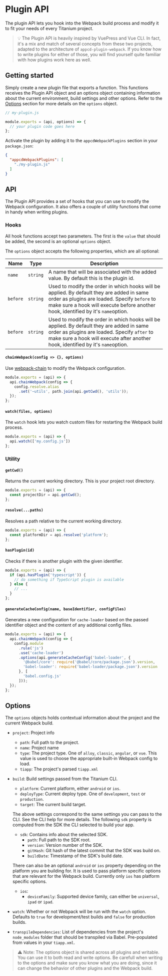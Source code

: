 # Plugin API

The plugin API lets you hook into the Webpack build process and modify it to fit your needs of every Titanium project.

> 💡 The Plugin API is heavily inspired by VuePress and Vue CLI. In fact, it's a mix and match of several concepts from these two projects, adapted to the architecture of `appcd-plugin-webpack`. If you know how to write plugins for either of those, you will find yourself quite familiar with how plugins work here as well.

## Getting started

Simply create a new plugin file that exports a function. This functions receives the Plugin API object and an options object containing information about the current environment, build settings and other options. Refer to the [Options](#options) section for more details on the `options` object.

```js
// my-plugin.js

module.exports = (api, options) => {
  // your plugin code goes here
};
```

Activate the plugin by adding it to the `appcdWebpackPlugins` section in your `package.json`:

```json
{
  "appcdWebpackPlugins": [
    "./my-plugin.js"
  ]
}
```

## API

The Plugin API provides a set of hooks that you can use to modify the Webpack configuration. It also offers a couple of utility functions that come in handy when writing plugins.

### Hooks

All hook functions accept two parameters. The first is the `value` that should be added, the second is an optional `options` object.

The `options` object accepts the following properties, which are all optional:

| Name | Type | Description |
|---|---|---|
| `name` | `string` | A name that will be associated with the added value. By default this is the plugin id. |
| `before` | `string` | Used to modify the order in which hooks will be applied. By default they are added in same  order as plugins are loaded. Specify `before` to make sure a hook will execute before another hook, identified by it's `name`option. |
| `before` | `string` | Used to modify the order in which hooks will be applied. By default they are added in same  order as plugins are loaded. Specify `after` to make sure a hook will execute after another hook, identified by it's `name`option. |

#### `chainWebpack(config => {}, options)`

Use [webpack-chain](https://github.com/neutrinojs/webpack-chain) to modify the Webpack configuration.

```js
module.exports = (api) => {
  api.chainWebpack(config => {
    config.resolve.alias
      .set('~utils', path.join(api.getCwd(), 'utils'));
  });
};
```

#### `watch(files, options)`

The `watch` hook lets you watch custom files for restarting the Webpack build process.

```js
module.exports = (api) => {
  api.watch(['my.config.js'])
};
```

### Utility

#### `getCwd()`

Returns the current working directory. This is your project root directory.

```js
module.exports = (api) => {
  const projectDir = api.getCwd();
};
```

#### `resolve(...paths)`

Resolves a path relative to the current working directory.

```js
module.exports = (api) => {
  const platformDir = api.resolve('platform');
};
```

#### `hasPlugin(id)`

Checks if there is another plugin with the given identifier.

```js
module.exports = (api) => {
  if (api.hasPlugin('typescript')) {
    // do something if TypeScript plugin is available
  } else {
    // ...
  }
};
```

#### `generateCacheConfig(name, baseIdentifier, configFiles)`

Generates a new configuration for `cache-loader` based on the passed identifier object and the content of any additional config files.

```js
module.exports = (api) => {
  api.chainWebpack(config => {
    config.module
      .rule('js')
      .use('cache-loader')
      .options(api.generateCacheConfig('babel-loader', {
        '@babel/core': require('@babel/core/package.json').version,
        'babel-loader': require('babel-loader/package.json').version
      }, [
        'babel.config.js'
      ]));
  });
};
```

## Options

The `options` objects holds contextual information about the project and the current Webpack build.

- `project`: Project info
  - `path`: Full path to the project.
  - `name`: Project name
  - `type`: The project type. One of `alloy`, `classic`, `angular`, or `vue`. This value is used to choose the appropriate built-in Webpack config to load.
  - `tiapp`: The project's parsed `tiapp.xml`

- `build`: Build settings passed from the Titanium CLI.
  - `platform`: Current platform, either `android` or `ios`.
  - `deployType`: Current deploy type. One of `development`, `test` or `production`.
  - `target`: The current build target.

  The above settings correspond to the same settings you can pass to the CLI. See the CLI help for more details. The following `sdk` property is computed from the SDK the CLI selected to build your app.

  - `sdk`: Contains info about the selected SDK.
    - `path`: Full path to the SDK root.
    - `version`: Version number of the SDK.
    - `gitHash`: Git hash of the latest commit that the SDK was build on.
    - `buildDate`: Timestamp of the SDK's build date.

  There can also be an optional `android` or `ios` property depending on the platform you are building for. It is used to pass platform specific options that are relevant for the Webpack build. Currently only `ios` has platform specific options.

  - `ios`:
    - `deviceFamily`: Supported device family, can either be `universal`, `ipad` or `ipad`.

- `watch`: Whether or not Webpack will be run with the `watch` option. Defaults to `true` for development/test builds and `false` for production builds.

- `transpileDependencies`: List of dependencies from the project's `node_modules` folder that should be transpiled via Babel. Pre-populated from values in your `tiapp.xml`.

> ⚠️ Note: The options object is shared across all plugins and writable. You can use it to both read and write options. Be carefull when writing to the options and make sure you know what you are doing, since it can change the behavior of other plugins and the Webpack build.
